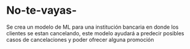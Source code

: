# No-te-vayas-
Se crea un modelo de ML para una institución bancaria en donde los clientes se estan cancelando, este modelo ayudará a predecir posibles casos de cancelaciones y poder ofrecer alguna promoción
